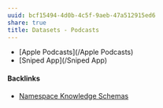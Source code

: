 ```yaml
---
uuid: bcf15494-4d0b-4c5f-9aeb-47a512915ed6
share: true
title: Datasets - Podcasts
---
```

* [Apple Podcasts](/Apple Podcasts)
* [Sniped App](/Sniped App)

#### Backlinks

* [Namespace Knowledge Schemas](/98674655-97b4-4c2d-a7ce-4ae6967044ac)